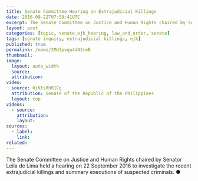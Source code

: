 ```yaml
---
title: Senate Committee Hearing on Extrajudicial Killings
date: 2016-09-22T07:59:41UTC
excerpt: The Senate Committee on Justice and Human Rights chaired by Senator Leila de Lima held a hearing on 22 September 2016 to investigate the recent extrajudicial killings and summary executions of suspected criminals.
layout: post
categories: [topic, senate_ejk_hearing, law_and_order, senate]
tags: [senate inquiry, extrajudicial killings, ejk]
published: true
permalink: /news/2Md1pvga4dN3reB
thumbnail:
image:
  layout: auto_width
  source: 
  attribution: 
video:
  source: 0jKtsRhR1Cg
  attribution: Senate of the Republic of the Philippines
  layout: top
videos:
  - source: 
    attribution: 
    layout: 
sources:
  - label:
    link:
related:
---
```


The Senate Committee on Justice and Human Rights chaired by Senator Leila de Lima held a hearing on 22 September 2016 to investigate the recent extrajudicial killings and summary executions of suspected criminals.
&#x25cf;
